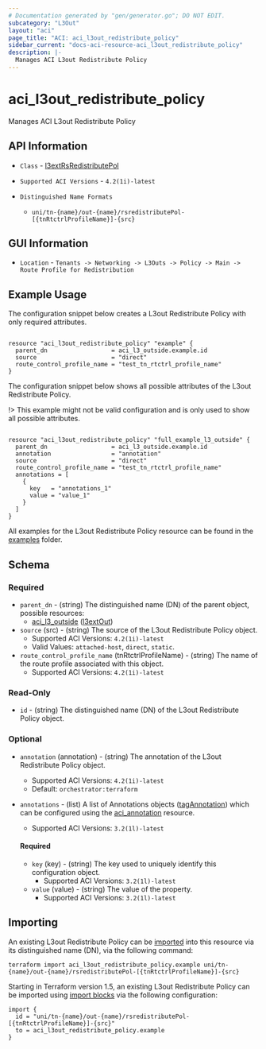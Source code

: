 ```yaml
---
# Documentation generated by "gen/generator.go"; DO NOT EDIT.
subcategory: "L3Out"
layout: "aci"
page_title: "ACI: aci_l3out_redistribute_policy"
sidebar_current: "docs-aci-resource-aci_l3out_redistribute_policy"
description: |-
  Manages ACI L3out Redistribute Policy
---
```


# aci_l3out_redistribute_policy #

Manages ACI L3out Redistribute Policy

## API Information ##

* `Class` - [l3extRsRedistributePol](https://pubhub.devnetcloud.com/media/model-doc-latest/docs/app/index.html#/objects/l3extRsRedistributePol/overview)

* `Supported ACI Versions` - `4.2(1i)-latest`

* `Distinguished Name Formats`
  - `uni/tn-{name}/out-{name}/rsredistributePol-[{tnRtctrlProfileName}]-{src}`

## GUI Information ##

* `Location` - `Tenants -> Networking -> L3Outs -> Policy -> Main -> Route Profile for Redistribution`

## Example Usage ##

The configuration snippet below creates a L3out Redistribute Policy with only required attributes.

```hcl

resource "aci_l3out_redistribute_policy" "example" {
  parent_dn                  = aci_l3_outside.example.id
  source                     = "direct"
  route_control_profile_name = "test_tn_rtctrl_profile_name"
}
  ```
The configuration snippet below shows all possible attributes of the L3out Redistribute Policy.

!> This example might not be valid configuration and is only used to show all possible attributes.

```hcl

resource "aci_l3out_redistribute_policy" "full_example_l3_outside" {
  parent_dn                  = aci_l3_outside.example.id
  annotation                 = "annotation"
  source                     = "direct"
  route_control_profile_name = "test_tn_rtctrl_profile_name"
  annotations = [
    {
      key   = "annotations_1"
      value = "value_1"
    }
  ]
}

```

All examples for the L3out Redistribute Policy resource can be found in the [examples](https://github.com/CiscoDevNet/terraform-provider-aci/examples/resources/aci_l3out_redistribute_policy) folder.

## Schema

### Required

* `parent_dn` - (string) The distinguished name (DN) of the parent object, possible resources:
  - [aci_l3_outside](https://registry.terraform.io/providers/CiscoDevNet/aci/latest/docs/resources/l3_outside) ([l3extOut](https://pubhub.devnetcloud.com/media/model-doc-latest/docs/app/index.html#/objects/l3extOut/overview))
* `source` (src) - (string) The source of the L3out Redistribute Policy object.
  - Supported ACI Versions: `4.2(1i)-latest`
  - Valid Values: `attached-host`, `direct`, `static`.
* `route_control_profile_name` (tnRtctrlProfileName) - (string) The name of the route profile associated with this object.
  - Supported ACI Versions: `4.2(1i)-latest`

### Read-Only

* `id` - (string) The distinguished name (DN) of the L3out Redistribute Policy object.

### Optional
  
* `annotation` (annotation) - (string) The annotation of the L3out Redistribute Policy object.
  - Supported ACI Versions: `4.2(1i)-latest`
  - Default: `orchestrator:terraform`

* `annotations` - (list) A list of Annotations objects ([tagAnnotation](https://pubhub.devnetcloud.com/media/model-doc-latest/docs/app/index.html#/objects/tagAnnotation/overview)) which can be configured using the [aci_annotation](https://registry.terraform.io/providers/CiscoDevNet/aci/latest/docs/resources/annotation) resource.
  - Supported ACI Versions: `3.2(1l)-latest`
  
  #### Required
  
  * `key` (key) - (string) The key used to uniquely identify this configuration object.
      - Supported ACI Versions: `3.2(1l)-latest`
  * `value` (value) - (string) The value of the property.
      - Supported ACI Versions: `3.2(1l)-latest`

## Importing

An existing L3out Redistribute Policy can be [imported](https://www.terraform.io/docs/import/index.html) into this resource via its distinguished name (DN), via the following command:

```
terraform import aci_l3out_redistribute_policy.example uni/tn-{name}/out-{name}/rsredistributePol-[{tnRtctrlProfileName}]-{src}
```

Starting in Terraform version 1.5, an existing L3out Redistribute Policy can be imported 
using [import blocks](https://developer.hashicorp.com/terraform/language/import) via the following configuration:

```
import {
  id = "uni/tn-{name}/out-{name}/rsredistributePol-[{tnRtctrlProfileName}]-{src}"
  to = aci_l3out_redistribute_policy.example
}
```
